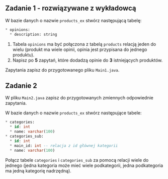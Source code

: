 ## Zadanie 1 - rozwiązywane z wykładowcą


W bazie danych o nazwie ```products_ex``` stwórz następującą tabelę:
```SQL
* opinions:
  * description: string
```

1. Tabela ```opinions``` ma być połączona z tabelą ```products``` relacją jeden do wielu (produkt ma wiele opinii, opinia jest przypisana do jednego produktu).
2. Napisz po **5** zapytań, które dodadzą opinie do **3** istniejących produktów.  

Zapytania zapisz do przygotowanego pliku `Main1.java`.



## Zadanie 2

W pliku `Main2.java` zapisz do przygotowanych zmiennych odpowiednie zapytania.

W bazie danych o nazwie ```products_ex``` stwórz następujące tabele:
```SQL
* categories:
  * id: int
  * name: varchar(100)
* categories_sub:
  * id: int
  * main_id: int -- relacja z id głównej kategorii
  * name: varchar(100)
```
Połącz tabele `categories` i `categories_sub` za pomocą relacji wiele do jednego 
(jedna kategoria może mieć wiele podkategorii, jedna podkategoria ma jedną kategorię nadrzędną).


